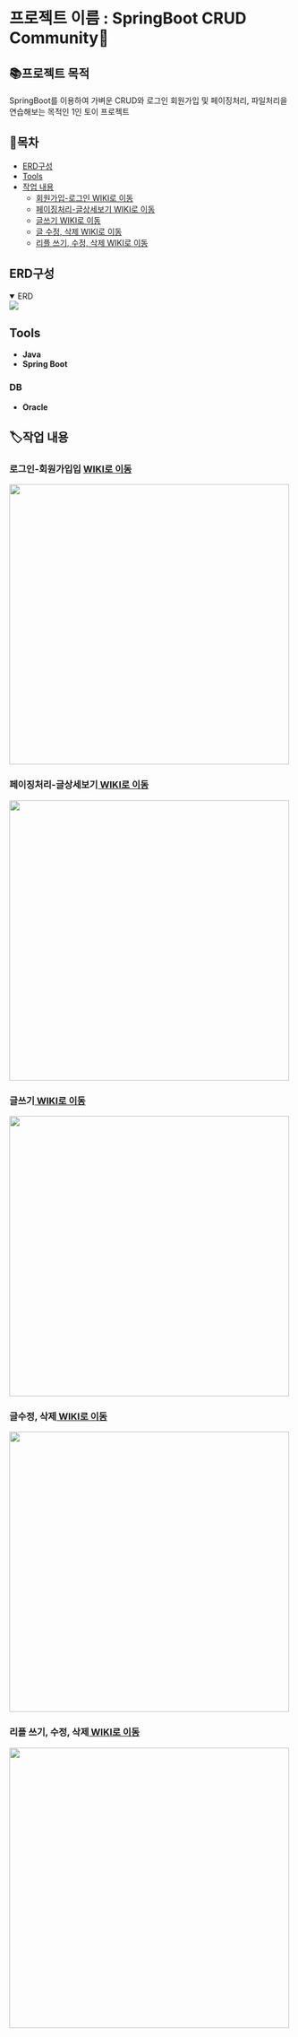# 프로젝트 이름 : SpringBoot CRUD Community📒

## 📚프로젝트 목적

SpringBoot를 이용하여 가벼운 CRUD와 로그인 회원가입 및
페이징처리, 파일처리을 연습해보는 목적인
1인 토이 프로젝트

## 📖목차
  - [ERD구성](#erd구성)
  - [Tools](#tools)
  - [작업 내용](#작업-내용)
    - [회원가입-로그인 WIKI로 이동](#로그인-회원가입입--wiki로-이동)
    - [페이징처리-글상세보기 WIKI로 이동](#페이징처리-글상세보기-wiki로-이동)
    - [글쓰기 WIKI로 이동](#글쓰기-wiki로-이동)
    - [글 수정, 삭제 WIKI로 이동](#글수정-삭제-wiki로-이동)
    - [리플 쓰기, 수정, 삭제 WIKI로 이동](#리플-쓰기-수정-삭제-wiki로-이동)


## ERD구성

<details open>
<summary>ERD</summary>
  
  <a href='https://github.com/NohEuijin/CRUDcommunity/assets/141835418/261b59ae-d609-462f-932f-2107c32cce2b' target='_blank'>
  <img src='https://github.com/NohEuijin/CRUDcommunity/assets/141835418/261b59ae-d609-462f-932f-2107c32cce2b' border='0'>
  </a>

</details>

 ## Tools
- **Java**
- **Spring Boot**
### DB
- **Oracle**

## 🏷작업 내용

### 로그인-회원가입입 <a href="https://github.com/NohEuijin/CRUDcommunity/wiki/%ED%9A%8C%EC%9B%90%EA%B0%80%EC%9E%85%E2%80%90%EB%A1%9C%EA%B7%B8%EC%9D%B8"> WIKI로 이동</a>

<a href="https://github.com/NohEuijin/CRUDcommunity/wiki/%ED%9A%8C%EC%9B%90%EA%B0%80%EC%9E%85%E2%80%90%EB%A1%9C%EA%B7%B8%EC%9D%B8"> 
 <img src="https://github.com/NohEuijin/CRUDcommunity/assets/141835418/d783015a-a8a7-433c-aead-8fd9b5fae9a3?type=w580" width="500">
</a>

### 페이징처리-글상세보기<a href="https://github.com/NohEuijin/CRUDcommunity/wiki/%ED%8E%98%EC%9D%B4%EC%A7%95%EC%B2%98%EB%A6%AC%E2%80%90%EA%B8%80(%EC%83%81%EC%84%B8%EB%B3%B4%EA%B8%B0)"> WIKI로 이동</a>

<a href="https://github.com/NohEuijin/CRUDcommunity/wiki/%ED%8E%98%EC%9D%B4%EC%A7%95%EC%B2%98%EB%A6%AC%E2%80%90%EA%B8%80(%EC%83%81%EC%84%B8%EB%B3%B4%EA%B8%B0)"> 
   <img src="https://github.com/NohEuijin/CRUDcommunity/assets/141835418/bd96b7c0-94a8-46f3-bb4e-a361791d2deb?type=w580" width="500">
</a>

### 글쓰기<a href="https://github.com/NohEuijin/RedMedicine2/wiki/%EC%83%81%EB%8B%B4%EC%82%AC%ED%94%84%EB%A1%9C%ED%95%84(%EB%AA%A9%EB%A1%9D%EB%B3%B4%EA%B8%B0)#%EA%B8%B0%EB%8A%A5%EC%86%8C%EA%B0%9C"> WIKI로 이동</a>

<a href="https://github.com/NohEuijin/RedMedicine2/wiki/%EC%83%81%EB%8B%B4%EC%82%AC%ED%94%84%EB%A1%9C%ED%95%84(%EB%AA%A9%EB%A1%9D%EB%B3%B4%EA%B8%B0)#%EA%B8%B0%EB%8A%A5%EC%86%8C%EA%B0%9C"> 
 <img src="https://github.com/NohEuijin/CRUDcommunity/assets/141835418/b3be6fb9-8d15-430e-88bb-4303ca71e19e?type=w580" width="500">
</a>

### 글수정, 삭제<a href="https://github.com/NohEuijin/RedMedicine2/wiki/%EC%83%81%EB%8B%B4%EC%82%AC%ED%94%84%EB%A1%9C%ED%95%84(%EC%83%81%EC%84%B8%EB%B3%B4%EA%B8%B0)"> WIKI로 이동</a>

<a href="https://github.com/NohEuijin/RedMedicine2/wiki/%EC%83%81%EB%8B%B4%EC%82%AC%ED%94%84%EB%A1%9C%ED%95%84(%EC%83%81%EC%84%B8%EB%B3%B4%EA%B8%B0)"> 
  <img src="https://github.com/NohEuijin/CRUDcommunity/assets/141835418/3ca373b8-cd1b-4dc9-8d29-78ab3fc6e496?type=w580" width="500">
</a>

### 리플 쓰기, 수정, 삭제<a href="https://github.com/NohEuijin/CRUDcommunity/wiki/%EB%A6%AC%ED%94%8C(%EC%93%B0%EA%B8%B0,%EC%88%98%EC%A0%95,%EC%82%AD%EC%A0%9C)"> WIKI로 이동</a>

<a href="https://github.com/NohEuijin/CRUDcommunity/wiki/%EB%A6%AC%ED%94%8C(%EC%93%B0%EA%B8%B0,%EC%88%98%EC%A0%95,%EC%82%AD%EC%A0%9C)"> 
 <img src="https://github.com/NohEuijin/CRUDcommunity/assets/141835418/ffdd23dd-1dac-4364-8fad-028ee735f2c9?type=w580" width="500">
</a>

